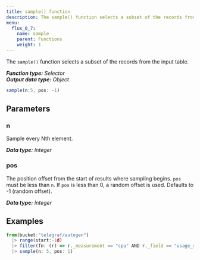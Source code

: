 ```yaml
---
title: sample() function
description: The sample() function selects a subset of the records from the input table.
menu:
  flux_0_7:
    name: sample
    parent: Functions
    weight: 1
---
```


The `sample()` function selects a subset of the records from the input table.

_**Function type:** Selector_  
_**Output data type:** Object_

```js
sample(n:5, pos: -1)
```

## Parameters

### n
Sample every Nth element.

_**Data type:** Integer_

### pos
The position offset from the start of results where sampling begins.
`pos` must be less than `n`.
If `pos` is less than 0, a random offset is used.
Defaults to -1 (random offset).

_**Data type:** Integer_

## Examples
```js
from(bucket:"telegraf/autogen")
  |> range(start:-1d)
  |> filter(fn: (r) => r._measurement == "cpu" AND r._field == "usage_system")
  |> sample(n: 5, pos: 1)
```
